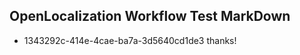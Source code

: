 ## OpenLocalization Workflow Test MarkDown
* 1343292c-414e-4cae-ba7a-3d5640cd1de3 
thanks!<!--HONumber=Mar16_HO2-->
